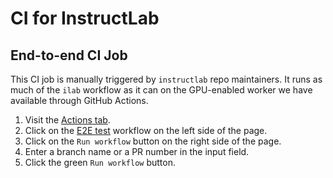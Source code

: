 # CI for InstructLab

## End-to-end CI Job

This CI job is manually triggered by `instructlab` repo maintainers. It runs as
much of the `ilab` workflow as it can on the GPU-enabled worker we have
available through GitHub Actions.

1. Visit the [Actions tab](https://github.com/instructlab/instructlab/actions).
2. Click on the [E2E test](https://github.com/instructlab/instructlab/actions/workflows/e2e.yml)
   workflow on the left side of the page.
3. Click on the `Run workflow` button on the right side of the page.
4. Enter a branch name or a PR number in the input field.
5. Click the green `Run workflow` button.
